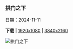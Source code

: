 ### 拱门之下

日期：2024-11-11

**下载**  |  [1920x1080](https://cn.bing.com/th?id=OHR.CoveArch_ZH-CN1281140578_1920x1080.jpg)  |  [3840x2160](https://cn.bing.com/th?id=OHR.CoveArch_ZH-CN1281140578_UHD.jpg)

![拱门之下](https://cn.bing.com/th?id=OHR.CoveArch_ZH-CN1281140578_1920x1080.jpg "透过海湾拱门看到双拱门，拱门国家公园，犹他州，美国 (© Jeff Foott/Minden Pictures)")

